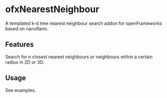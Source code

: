# ofxNearestNeighbour

A templated k-d tree nearest neighbour search addon for openFrameworks based on nanoflann.

## Features

Search for n closest nearest neighbours or neighbours within a certain radius in 2D or 3D.

## Usage

See examples.
